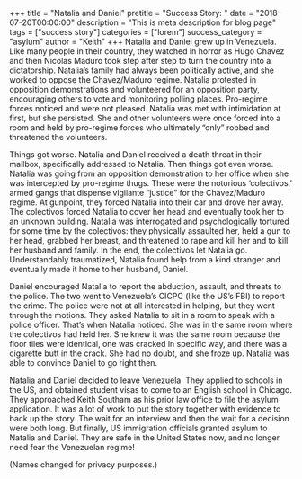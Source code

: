 +++
title = "Natalia and Daniel"
pretitle = "Success Story: "
date = "2018-07-20T00:00:00"
description = "This is meta description for blog page"
tags = ["success story"]
categories = ["lorem"]
success_category = "asylum"
author = "Keith"
+++
Natalia and Daniel grew up in Venezuela. Like many people in their country, they watched in horror as Hugo Chavez and then Nicolas Maduro took step after step to turn the country into a dictatorship. Natalia’s family had always been politically active, and she worked to oppose the Chavez/Maduro regime. Natalia protested in opposition demonstrations and volunteered for an opposition party, encouraging others to vote and monitoring polling places. Pro-regime forces noticed and were not pleased. Natalia was met with intimidation at first, but she persisted. She and other volunteers were once forced into a room and held by pro-regime forces who ultimately “only” robbed and threatened the volunteers.

Things got worse. Natalia and Daniel received a death threat in their mailbox, specifically addressed to Natalia. Then things got even worse. Natalia was going from an opposition demonstration to her office when she was intercepted by pro-regime thugs. These were the notorious ‘colectivos,’ armed gangs that dispense vigilante “justice” for the Chavez/Maduro regime. At gunpoint, they forced Natalia into their car and drove her away. The colectivos forced Natalia to cover her head and eventually took her to an unknown building. Natalia was interrogated and psychologically tortured for some time by the colectivos: they physically assaulted her, held a gun to her head, grabbed her breast, and threatened to rape and kill her and to kill her husband and family. In the end, the colectivos let Natalia go. Understandably traumatized, Natalia found help from a kind stranger and eventually made it home to her husband, Daniel.

Daniel encouraged Natalia to report the abduction, assault, and threats to the police. The two went to Venezuela’s CICPC (like the US’s FBI) to report the crime. The police were not at all interested in helping, but they went through the motions. They asked Natalia to sit in a room to speak with a police officer. That’s when Natalia noticed. She was in the same room where the colectivos had held her. She knew it was the same room because the floor tiles were identical, one was cracked in specific way, and there was a cigarette butt in the crack. She had no doubt, and she froze up. Natalia was able to convince Daniel to go right then.

Natalia and Daniel decided to leave Venezuela. They applied to schools in the US, and obtained student visas to come to an English school in Chicago. They approached Keith Southam as his prior law office to file the asylum application. It was a lot of work to put the story together with evidence to back up the story. The wait for an interview and then the wait for a decision were both long. But finally, US immigration officials granted asylum to Natalia and Daniel. They are safe in the United States now, and no longer need fear the Venezuelan regime!

(Names changed for privacy purposes.)
